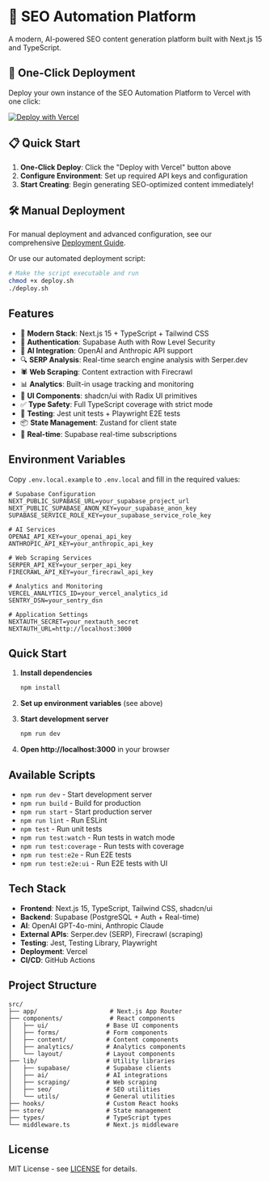 # 🚀 SEO Automation Platform

A modern, AI-powered SEO content generation platform built with Next.js 15 and TypeScript.

## 🚀 One-Click Deployment

Deploy your own instance of the SEO Automation Platform to Vercel with one click:

[![Deploy with Vercel](https://vercel.com/button)](https://vercel.com/new/clone?repository-url=https%3A%2F%2Fgithub.com%2FRakkontyagi%2F15-july-seo-app&env=NEXT_PUBLIC_SUPABASE_URL,NEXT_PUBLIC_SUPABASE_ANON_KEY,SUPABASE_SERVICE_ROLE_KEY,OPENAI_API_KEY,SERPER_API_KEY,FIRECRAWL_API_KEY,NEXTAUTH_SECRET&envDescription=Required%20API%20keys%20and%20configuration%20for%20the%20SEO%20automation%20platform&envLink=https%3A%2F%2Fgithub.com%2FRakkontyagi%2F15-july-seo-app%2Fblob%2Fmain%2FDEPLOYMENT_GUIDE.md&project-name=seo-automation-platform&repository-name=seo-automation-platform)

## 📋 Quick Start

1. **One-Click Deploy**: Click the "Deploy with Vercel" button above
2. **Configure Environment**: Set up required API keys and configuration
3. **Start Creating**: Begin generating SEO-optimized content immediately!

## 🛠️ Manual Deployment

For manual deployment and advanced configuration, see our comprehensive [Deployment Guide](./DEPLOYMENT_GUIDE.md).

Or use our automated deployment script:

```bash
# Make the script executable and run
chmod +x deploy.sh
./deploy.sh
```

## Features

- 🚀 **Modern Stack**: Next.js 15 + TypeScript + Tailwind CSS
- 🔐 **Authentication**: Supabase Auth with Row Level Security
- 🤖 **AI Integration**: OpenAI and Anthropic API support
- 🔍 **SERP Analysis**: Real-time search engine analysis with Serper.dev
- 🕷️ **Web Scraping**: Content extraction with Firecrawl
- 📊 **Analytics**: Built-in usage tracking and monitoring
- 🎨 **UI Components**: shadcn/ui with Radix UI primitives
- ✅ **Type Safety**: Full TypeScript coverage with strict mode
- 🧪 **Testing**: Jest unit tests + Playwright E2E tests
- 📦 **State Management**: Zustand for client state
- 🔄 **Real-time**: Supabase real-time subscriptions

## Environment Variables

Copy `.env.local.example` to `.env.local` and fill in the required values:

```env
# Supabase Configuration
NEXT_PUBLIC_SUPABASE_URL=your_supabase_project_url
NEXT_PUBLIC_SUPABASE_ANON_KEY=your_supabase_anon_key
SUPABASE_SERVICE_ROLE_KEY=your_supabase_service_role_key

# AI Services
OPENAI_API_KEY=your_openai_api_key
ANTHROPIC_API_KEY=your_anthropic_api_key

# Web Scraping Services
SERPER_API_KEY=your_serper_api_key
FIRECRAWL_API_KEY=your_firecrawl_api_key

# Analytics and Monitoring
VERCEL_ANALYTICS_ID=your_vercel_analytics_id
SENTRY_DSN=your_sentry_dsn

# Application Settings
NEXTAUTH_SECRET=your_nextauth_secret
NEXTAUTH_URL=http://localhost:3000
```

## Quick Start

1. **Install dependencies**
   ```bash
   npm install
   ```

2. **Set up environment variables** (see above)

3. **Start development server**
   ```bash
   npm run dev
   ```

4. **Open http://localhost:3000** in your browser

## Available Scripts

- `npm run dev` - Start development server
- `npm run build` - Build for production
- `npm run start` - Start production server
- `npm run lint` - Run ESLint
- `npm test` - Run unit tests
- `npm run test:watch` - Run tests in watch mode
- `npm run test:coverage` - Run tests with coverage
- `npm run test:e2e` - Run E2E tests
- `npm run test:e2e:ui` - Run E2E tests with UI

## Tech Stack

- **Frontend**: Next.js 15, TypeScript, Tailwind CSS, shadcn/ui
- **Backend**: Supabase (PostgreSQL + Auth + Real-time)
- **AI**: OpenAI GPT-4o-mini, Anthropic Claude
- **External APIs**: Serper.dev (SERP), Firecrawl (scraping)
- **Testing**: Jest, Testing Library, Playwright
- **Deployment**: Vercel
- **CI/CD**: GitHub Actions

## Project Structure

```
src/
├── app/                    # Next.js App Router
├── components/             # React components
│   ├── ui/                # Base UI components
│   ├── forms/             # Form components
│   ├── content/           # Content components
│   ├── analytics/         # Analytics components
│   └── layout/            # Layout components
├── lib/                   # Utility libraries
│   ├── supabase/          # Supabase clients
│   ├── ai/                # AI integrations
│   ├── scraping/          # Web scraping
│   ├── seo/               # SEO utilities
│   └── utils/             # General utilities
├── hooks/                 # Custom React hooks
├── store/                 # State management
├── types/                 # TypeScript types
└── middleware.ts          # Next.js middleware
```

## License

MIT License - see [LICENSE](./LICENSE) for details.
